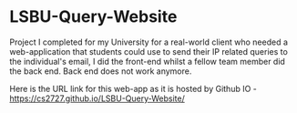# LSBU-Query-Website

Project I completed for my University for a real-world client who needed a web-application that students could use to send their IP related queries to the individual's email, I did the front-end whilst a fellow team member did the back end. Back end does not work anymore.

Here is the URL link for this web-app as it is hosted by Github IO - https://cs2727.github.io/LSBU-Query-Website/
